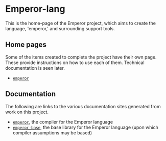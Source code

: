 # Emperor-lang

This is the home-page of the Emperor project, which aims to create the language, 'emperor,' and surrounding support tools.

## Home pages

Some of the items created to complete the project have their own page.
These provide instructions on how to use each of them.
Technical documentation is seen later.

- [`emperor`](https://emperor-lang.github.io/emperor/)

## Documentation

The following are links to the various documentation sites generated from work on this project.

- [`emperor`](./docs/emperor/index.html), the compiler for the Emperor language
- [`emperor-base`](./docs/emperor-base/index.html), the base library for the Emperor language (upon which compiler assumptions may be based)
